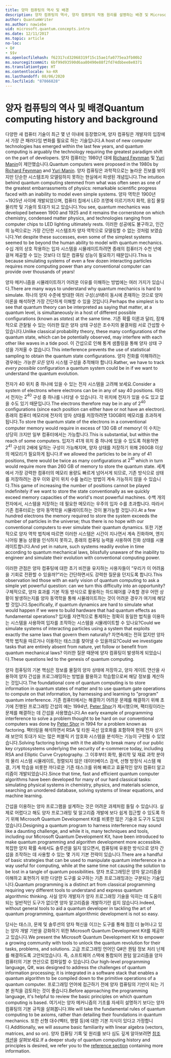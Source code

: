 ```yaml
---
title: 양자 컴퓨팅의 역사 및 배경
description: 양자 컴퓨팅의 역사, 양자 컴퓨팅의 작동 원리를 설명하는 배경 및 Microsoft Quantum Development Kit에 대해 알아봅니다.
author: QuantumWriter
ms.author: nawiebe
uid: microsoft.quantum.concepts.intro
ms.date: 12/11/2017
ms.topic: article
no-loc:
- Q#
- $$v
ms.openlocfilehash: f62317cd32068319f15c15ae1fa0775ea3fb00b2
ms.sourcegitcommit: 6bf99d93590d6aa80490e88f2fd74dbbee8e0371
ms.translationtype: HT
ms.contentlocale: ko-KR
ms.lasthandoff: 08/06/2020
ms.locfileid: "87866828"
---
```

# <a name="quantum-computing-history-and-background"></a><span data-ttu-id="baf5e-103">양자 컴퓨팅의 역사 및 배경</span><span class="sxs-lookup"><span data-stu-id="baf5e-103">Quantum computing history and background</span></span>

<span data-ttu-id="baf5e-104">다양한 새 컴퓨터 기술이 최근 몇 년 이내에 등장했으며, 양자 컴퓨팅은 개발자의 입장에서 가장 큰 패러다임 변화를 필요로 하는 기술입니다.</span><span class="sxs-lookup"><span data-stu-id="baf5e-104">A host of new computer technologies has emerged within the last few years, and quantum computing is arguably the technology requiring the greatest paradigm shift on the part of developers.</span></span>  <span data-ttu-id="baf5e-105">양자 컴퓨터는 1980년 대에 [Richard Feynman](https://en.wikipedia.org/wiki/Richard_Feynman) 및 [Yuri Manin](https://en.wikipedia.org/wiki/Yuri_Manin)이 제안했습니다.</span><span class="sxs-lookup"><span data-stu-id="baf5e-105">Quantum computers were proposed in the 1980s by [Richard Feynman](https://en.wikipedia.org/wiki/Richard_Feynman) and [Yuri Manin](https://en.wikipedia.org/wiki/Yuri_Manin).</span></span>  <span data-ttu-id="baf5e-106">양자 컴퓨팅은 과학적으로는 놀라운 진보를 보이지만 단순한 시스템조차 모델링하지 못하는 현실에서 파생된 개념입니다.</span><span class="sxs-lookup"><span data-stu-id="baf5e-106">The intuition behind quantum computing stemmed from what was often seen as one of the greatest embarrassments of physics: remarkable scientific progress faced with an inability to model even simple systems.</span></span> <span data-ttu-id="baf5e-107">양자 역학은 1900년~1925년 사이에 개발되었으며, 컴퓨터 칩에서 LED 조명에 이르기까지 화학, 응집 물질 물리학 및 기술의 토대가 되고 있습니다.</span><span class="sxs-lookup"><span data-stu-id="baf5e-107">You see, quantum mechanics was developed between 1900 and 1925 and it remains the cornerstone on which chemistry, condensed matter physics, and technologies ranging from computer chips to LED lighting ultimately rests.</span></span>  <span data-ttu-id="baf5e-108">이러한 성공에도 불구하고, 인간의 능력으로는 가장 간단한 시스템조차 양자 역학으로 모델링할 수 없는 것처럼 보였습니다.</span><span class="sxs-lookup"><span data-stu-id="baf5e-108">Yet despite these successes, even some of the simplest systems seemed to be beyond the human ability to model with quantum mechanics.</span></span>  <span data-ttu-id="baf5e-109">수십 개의 상호 작용하는 입자 시스템을 시뮬레이트하려면 종래의 컴퓨터가 수천 년에 걸쳐 제공할 수 있는 것보다 더 많은 컴퓨팅 성능이 필요하기 때문입니다.</span><span class="sxs-lookup"><span data-stu-id="baf5e-109">This is because simulating systems of even a few dozen interacting particles requires more computing power than any conventional computer can provide over thousands of years!</span></span>

<span data-ttu-id="baf5e-110">양자 메커니즘을 시뮬레이트하기 어려운 이유를 이해하는 방법에는 여러 가지가 있습니다.</span><span class="sxs-lookup"><span data-stu-id="baf5e-110">There are many ways to understand why quantum mechanics is hard to simulate.</span></span>  <span data-ttu-id="baf5e-111">하나의 양자 수준에 방대한 여러 구성(*상태*)이 동시에 존재하는 것으로 양자 이론을 해석하면 가장 간단하게 이해할 수 있을 것입니다.</span><span class="sxs-lookup"><span data-stu-id="baf5e-111">Perhaps the simplest is to see that quantum theory can be interpreted as saying that matter, at a quantum level, is simultaneously in a host of different possible configurations (known as *states*) at the same time.</span></span>  <span data-ttu-id="baf5e-112">기존 확률 이론과 달리, 잠재적으로 관찰될 수 있는 이러한 많은 양자 상태 구성은 조수지의 물결처럼 서로 간섭할 수 있습니다.</span><span class="sxs-lookup"><span data-stu-id="baf5e-112">Unlike classical probability theory, these many configurations of the quantum state, which can be potentially observed, may interfere with each other like waves in a tide pool.</span></span>  <span data-ttu-id="baf5e-113">이 간섭으로 인해 통계 샘플링을 통해 양자 상태 구성을 가져올 수 없습니다.</span><span class="sxs-lookup"><span data-stu-id="baf5e-113">This interference prevents the use of statistical sampling to obtain the quantum state configurations.</span></span>  <span data-ttu-id="baf5e-114">양자 진화를 이해하려는 경우에는 *가능한 모든* 양자 시스템 구성을 추적해야 합니다.</span><span class="sxs-lookup"><span data-stu-id="baf5e-114">Rather, we have to track *every possible* configuration a quantum system could be in if we want to understand the quantum evolution.</span></span>  

<span data-ttu-id="baf5e-115">전자가 $40$ 위치 중 하나에 있을 수 있는 전자 시스템을 고려해 보세요.</span><span class="sxs-lookup"><span data-stu-id="baf5e-115">Consider a system of electrons where electrons can be in any of say $40$ positions.</span></span>  <span data-ttu-id="baf5e-116">따라서 전자는 $2^{40}$ 구성 중 하나를 나타낼 수 있습니다. 각 위치에 전자가 있을 수도 있고 없을 수도 있기 때문입니다.</span><span class="sxs-lookup"><span data-stu-id="baf5e-116">The electrons therefore may be in any of $2^{40}$ configurations (since each position can either have or not have an electron).</span></span> <span data-ttu-id="baf5e-117">종래의 컴퓨터 메모리에 전자의 양자 상태를 저장하려면 $130$GB의 메모리를 초과하게 됩니다.</span><span class="sxs-lookup"><span data-stu-id="baf5e-117">To store the quantum state of the electrons in a conventional computer memory would require in excess of $130$ GB of memory!</span></span>  <span data-ttu-id="baf5e-118">이 수치는 상당히 크지만 일부 컴퓨터에서는 가능합니다.</span><span class="sxs-lookup"><span data-stu-id="baf5e-118">This is substantial, but within the reach of some computers.</span></span>  <span data-ttu-id="baf5e-119">입자가 $41$개 위치 중 하나에 있을 수 있도록 허용하면 $2^{41}$ 구성의 2배에 달하는 구성이 가능해지며, 양자 상태를 저장하기 위해 $260$GB 이상의 메모리가 필요하게 됩니다.</span><span class="sxs-lookup"><span data-stu-id="baf5e-119">If we allowed the particles to be in any of $41$ positions, there would be twice as many configurations at $2^{41}$ which in turn would require more than $260$ GB of memory to store the quantum state.</span></span> <span data-ttu-id="baf5e-120">세계에서 가장 강력한 컴퓨터의 메모리 용량도 빠르게 넘어서게 되므로, 기존 방식으로 상태를 저장하려는 경우 이와 같이 위치 수를 늘리는 방법이 계속 가능하지 않을 수 있습니다.</span><span class="sxs-lookup"><span data-stu-id="baf5e-120">This game of increasing the number of positions cannot be played indefinitely if we want to store the state conventionally as we quickly exceed memory capacities of the world's most powerful machines.</span></span>  <span data-ttu-id="baf5e-121">수백 개의 전자에서, 시스템을 저장하는 데 필요한 메모리는 우주의 입자 수를 초과합니다. 따라서 기존 컴퓨터로는 양자 동역학을 시뮬레이트하는 것이 불가능할 것입니다.</span><span class="sxs-lookup"><span data-stu-id="baf5e-121">At a few hundred electrons the memory required to store the system exceeds the number of particles in the universe; thus there is no hope with our conventional computers to ever simulate their quantum dynamics.</span></span> <span data-ttu-id="baf5e-122">또한 기본적으로 양자 역학 법칙에 따르면 이러한 시스템은 시간이 지나면서 계속 진화하며, 엔지니어링 불능 상황을 인식하지 못하고, 종래의 컴퓨팅 능력을 사용하여 진화 상태를 시뮬레이트합니다.</span><span class="sxs-lookup"><span data-stu-id="baf5e-122">And yet in nature, such systems readily evolve in time according to quantum mechanical laws, blissfully unaware of the inability to engineer and simulate their evolution with conventional computing power.</span></span>

<span data-ttu-id="baf5e-123">이러한 관점은 양자 컴퓨팅에 대한 초기 비전을 유지하는 사용자들이 “우리가 이 어려움을 기회로 전환할 수 있을까?”라는 간단하면서도 강력한 질문을 던지도록 합니다.</span><span class="sxs-lookup"><span data-stu-id="baf5e-123">This observation led those with an early vision of quantum computing to ask a simple yet powerful question: can we turn this difficulty into an opportunity?</span></span>  <span data-ttu-id="baf5e-124">구체적으로, 양자 효과를 기본 작동 방식으로 활용하는 하드웨어를 구축할 경우 어떤 상황이 발생하는지를 양자 동역학을 통해 시뮬레이트하는 것이 어려운 경우가 여기에 해당할 것입니다.</span><span class="sxs-lookup"><span data-stu-id="baf5e-124">Specifically, if quantum dynamics are hard to simulate what would happen if we were to build hardware that had quantum effects as fundamental operations?</span></span>  <span data-ttu-id="baf5e-125">입자를 자연적으로 통제하는 정확히 동일한 법칙을 이용하는 시스템을 사용하여 입자를 조작하는 시스템을 시뮬레이트할 수 있나요?</span><span class="sxs-lookup"><span data-stu-id="baf5e-125">Could we simulate systems of interacting particles using a system that exploits exactly the same laws that govern them naturally?</span></span> <span data-ttu-id="baf5e-126">자연속에는 전혀 없지만 양자 역학 법칙을 따르거나 이용하는 태스크를 찾아낼 수 있을까요?</span><span class="sxs-lookup"><span data-stu-id="baf5e-126">Could we investigate tasks that are entirely absent from nature, yet follow or benefit from quantum mechanical laws?</span></span>  <span data-ttu-id="baf5e-127">이러한 질문 때문에 양자 컴퓨팅이 발생하게 되었습니다.</span><span class="sxs-lookup"><span data-stu-id="baf5e-127">These questions led to the genesis of quantum computing.</span></span>

<span data-ttu-id="baf5e-128">양자 컴퓨팅의 기본 핵심은 정보를 물질의 양자 상태에 저장하고, 양자 게이트 연산을 사용하여 양자 간섭을 프로그래밍하는 방법을 활용하고 학습함으로써 해당 정보를 계산하는 것입니다.</span><span class="sxs-lookup"><span data-stu-id="baf5e-128">The foundational core of quantum computing is to store information in quantum states of matter and to use quantum gate operations to compute on that information, by harnessing and learning to "program" quantum interference.</span></span>  <span data-ttu-id="baf5e-129">기존 컴퓨터에서는 해결하기 어려운 문제를 해결하기 위해 초기에 진행된 프로그래밍 간섭의 예는 1994년, [Peter Shor](https://en.wikipedia.org/wiki/Peter_Shor)가 제시했으며, 팩터링이라는 문제를 해결하는 데 간섭을 사용했습니다.</span><span class="sxs-lookup"><span data-stu-id="baf5e-129">An early example of programming interference to solve a problem thought to be hard on our conventional computers was done by [Peter Shor](https://en.wikipedia.org/wiki/Peter_Shor) in 1994 for a problem known as factoring.</span></span>  <span data-ttu-id="baf5e-130">팩터링을 해석하면서 RSA 및 타원 곡선 암호화를 포함하여 현재 전자 상거래 보안의 토대가 되는 많은 퍼블릭 키 암호화 시스템을 분석하는 기능이 구현될 수 있었습니다.</span><span class="sxs-lookup"><span data-stu-id="baf5e-130">Solving factoring brings with it the ability to break many of our public key cryptosystems underlying the security of e-commerce today, including RSA and Elliptic Curve Cryptography.</span></span>  <span data-ttu-id="baf5e-131">그 이후부터 화학, 물리학 및 재료 과학 분야의 물리 시스템 시뮬레이트, 정렬되지 않은 데이터베이스 검색, 선형 방정식 시스템 해결, 기계 학습을 비롯한 까다로운 기존 태스크를 위해 빠르고 효율적인 양자 컴퓨터 알고리즘이 개발되었습니다.</span><span class="sxs-lookup"><span data-stu-id="baf5e-131">Since that time, fast and efficient quantum computer algorithms have been developed for many of our hard classical tasks: simulating physical systems in chemistry, physics, and materials science, searching an unordered database, solving systems of linear equations, and machine learning.</span></span>

<span data-ttu-id="baf5e-132">간섭을 이용하는 양자 프로그램을 설계하는 것은 어려운 과제처럼 들릴 수 있습니다. 실제로 어렵다고 해도 양자 프로그래밍 및 알고리즘 개발에 보다 쉽게 접근할 수 있도록 하기 위해 Microsoft Quantum Development Kit를 비롯한 많은 기술과 도구가 도입되었습니다.</span><span class="sxs-lookup"><span data-stu-id="baf5e-132">Designing a quantum program to harness interference may sound like a daunting challenge, and while it is, many techniques and tools, including our Microsoft Quantum Development Kit, have been introduced to make quantum programming and algorithm development more accessible.</span></span> <span data-ttu-id="baf5e-133">복잡한 양자 확률 속에서도 솔루션을 잃지 않으면서, 컴퓨팅에 유용한 방식으로 양자 간섭을 조작하는 데 사용할 수 있는 몇 가지 기본 전략이 있습니다.</span><span class="sxs-lookup"><span data-stu-id="baf5e-133">There are a handful of basic strategies that can be used to manipulate quantum interference in a way useful for computing, while at the same time not causing the solution to be lost in a tangle of quantum possibilities.</span></span> <span data-ttu-id="baf5e-134">양자 프로그래밍은 양자 알고리즘을 이해하고 표현하기 위한 다양한 도구를 요구하는 기존 프로그래밍과는 구분되는 기술입니다.</span><span class="sxs-lookup"><span data-stu-id="baf5e-134">Quantum programming is a distinct art from classical programming requiring very different tools to understand and express quantum algorithmic thinking.</span></span> <span data-ttu-id="baf5e-135">사실 양자 개발자가 양자 프로그래밍 기술을 익히는 데 도움이 되는 일반적인 도구가 없으면 양자 알고리즘을 개발하기란 쉽지 않습니다.</span><span class="sxs-lookup"><span data-stu-id="baf5e-135">Indeed, without general tools to aid a quantum developer in tackling the art of quantum programming, quantum algorithmic development is not so easy.</span></span>

<span data-ttu-id="baf5e-136">당사는 태스크, 문제 및 솔루션의 양자 혁신을 이끄는 도구를 통해 점점 더 늘어나고 있는 양자 개발 기반을 강화하기 위한 Microsoft Quantum Development Kit를 제공하고 있습니다.</span><span class="sxs-lookup"><span data-stu-id="baf5e-136">We present the Microsoft Quantum Development Kit to empower a growing community with tools to unlock the quantum revolution for their tasks, problems, and solutions.</span></span> <span data-ttu-id="baf5e-137">고급 프로그래밍 언어인 Q#은 퀀텀 정보 처리 난제를 해결하도록 고안되었습니다. 즉, 소프트웨어 스택에 통합되어 퀀텀 알고리즘을 양자 컴퓨터의 기본 연산으로 컴파일할 수 있습니다.</span><span class="sxs-lookup"><span data-stu-id="baf5e-137">Our high-level programming language, Q#, was designed to address the challenges of quantum information processing; it is integrated in a software stack that enables a quantum algorithm to be compiled down to the primitive operations of a quantum computer.</span></span>  <span data-ttu-id="baf5e-138">프로그래밍 언어에 접근하기 전에 양자 컴퓨팅의 기반이 되는 기본 원칙을 검토하는 것이 좋습니다.</span><span class="sxs-lookup"><span data-stu-id="baf5e-138">Before approaching the programming language, it's helpful to review the basic principles on which quantum computing is based.</span></span> <span data-ttu-id="baf5e-139">여기서는 양자 메커니즘의 기초를 자세히 설명하기 보다는 양자 컴퓨팅의 기본 규칙을 살펴봅니다.</span><span class="sxs-lookup"><span data-stu-id="baf5e-139">We will take the fundamental rules of quantum computing to be axioms, rather than detailing their foundations in quantum mechanics.</span></span> <span data-ttu-id="baf5e-140">또한 선형 대수(벡터, 행렬 등)에 대한 기본 지식이 있다고 가정합니다.</span><span class="sxs-lookup"><span data-stu-id="baf5e-140">Additionally, we will assume basic familiarity with linear algebra (vectors, matrices, and so on).</span></span> <span data-ttu-id="baf5e-141">양자 컴퓨팅 기록 및 원리를 보다 심도 깊게 알아보려면 [참조 섹션](xref:microsoft.quantum.more-information)을 살펴보세요.</span><span class="sxs-lookup"><span data-stu-id="baf5e-141">If a deeper study of quantum computing history and principles is desired, we refer you to the  [reference section](xref:microsoft.quantum.more-information) containing more information.</span></span>
